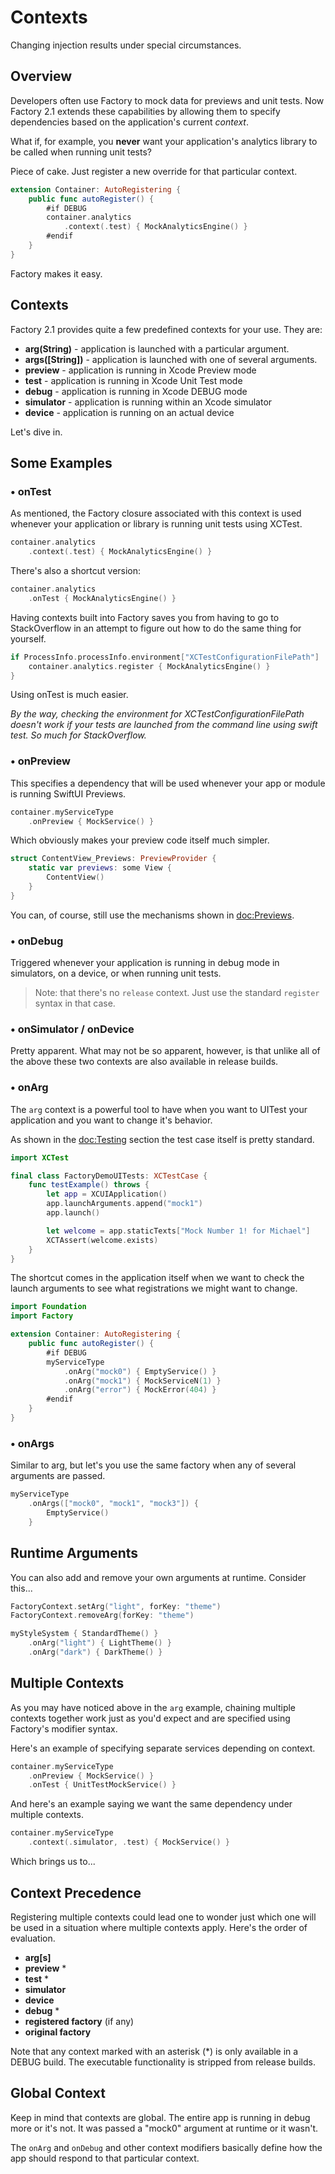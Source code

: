 # Contexts

Changing injection results under special circumstances.

## Overview

Developers often use Factory to mock data for previews and unit tests. Now Factory 2.1 extends these capabilities by allowing them to specify dependencies based on the application's current _context_.

What if, for example, you **never** want your application's analytics library to be called when running unit tests? 

Piece of cake. Just register a new override for that particular context.

```swift
extension Container: AutoRegistering {
    public func autoRegister() {
        #if DEBUG
        container.analytics
            .context(.test) { MockAnalyticsEngine() }
        #endif
    }
}
```
Factory makes it easy.

## Contexts

Factory 2.1 provides quite a few predefined contexts for your use. They are:

* **arg(String)** - application is launched with a particular argument.
* **args([String])** - application is launched with one of several arguments.
* **preview** - application is running in Xcode Preview mode
* **test** - application is running in Xcode Unit Test mode
* **debug** - application is running in Xcode DEBUG mode
* **simulator** - application is running within an Xcode simulator
* **device** - application is running on an actual device

Let's dive in.

## Some Examples

### • onTest

As mentioned, the Factory closure associated with this context is used whenever your application or library is running unit tests using XCTest. 
```swift
container.analytics
    .context(.test) { MockAnalyticsEngine() }
```
There's also a shortcut version:

```swift
container.analytics
    .onTest { MockAnalyticsEngine() }
```
Having contexts built into Factory saves you from having to go to StackOverflow in an attempt to figure out how to do the same thing for yourself.
```swift
if ProcessInfo.processInfo.environment["XCTestConfigurationFilePath"] != nil {
    container.analytics.register { MockAnalyticsEngine() }
}
```
Using onTest is much easier.

*By the way, checking the environment for XCTestConfigurationFilePath doesn't work if your tests are launched from the command line using swift test. So much for StackOverflow.*

### • onPreview

This specifies a dependency that will be used whenever your app or module is running SwiftUI Previews.

```swift
container.myServiceType
    .onPreview { MockService() }
```
Which obviously makes your preview code itself much simpler.
```swift
struct ContentView_Previews: PreviewProvider {
    static var previews: some View {
        ContentView()
    }
}
```
You can, of course, still use the mechanisms shown in <doc:Previews>.
### • onDebug

Triggered whenever your application is running in debug mode in simulators, on a device, or when running unit tests.

> Note: that there's no `release` context. Just use the standard `register` syntax in that case.

### •  onSimulator / onDevice

Pretty apparent. What may not be so apparent, however, is that unlike all of the above these two contexts are also available in release builds. 

### • onArg

The `arg` context is a powerful tool to have when you want to UITest your application and you want to change it's behavior.

As shown in the <doc:Testing> section the test case itself is pretty standard.

```swift
import XCTest

final class FactoryDemoUITests: XCTestCase {
    func testExample() throws {
        let app = XCUIApplication()
        app.launchArguments.append("mock1")
        app.launch()

        let welcome = app.staticTexts["Mock Number 1! for Michael"]
        XCTAssert(welcome.exists)
    }
}   
```
The shortcut comes in the application itself when we want to check the launch arguments to see what registrations we might want to change.
```swift
import Foundation
import Factory

extension Container: AutoRegistering {
    public func autoRegister() {
        #if DEBUG
        myServiceType
            .onArg("mock0") { EmptyService() }
            .onArg("mock1") { MockServiceN(1) }
            .onArg("error") { MockError(404) }
        #endif
    }
}
```

### • onArgs
Similar to arg, but let's you use the same factory when any of several arguments are passed.
```swift
myServiceType
    .onArgs(["mock0", "mock1", "mock3"]) { 
        EmptyService()
    }
```

## Runtime Arguments

You can also add and remove your own arguments at runtime. Consider this...
```swift
FactoryContext.setArg("light", forKey: "theme")
FactoryContext.removeArg(forKey: "theme")

myStyleSystem { StandardTheme() }
    .onArg("light") { LightTheme() }
    .onArg("dark") { DarkTheme() }
```

## Multiple Contexts

As you may have noticed above in the `arg` example, chaining multiple contexts together work just as you'd expect and are specified using Factory's modifier syntax.

Here's an example of specifying separate services depending on context.
```swift
container.myServiceType
    .onPreview { MockService() }
    .onTest { UnitTestMockService() }
```

And here's an example saying we want the same dependency under multiple contexts.
```swift
container.myServiceType
    .context(.simulator, .test) { MockService() }
```
Which brings us to...

## Context Precedence

Registering multiple contexts could lead one to wonder just which one will be used in a situation where multiple contexts apply. Here's the order of evaluation.

* **arg[s]**
* **preview** *
* **test** *
* **simulator**
* **device**
* **debug** *
* **registered factory** (if any)
* **original factory**

Note that any context marked with an asterisk (*) is only available in a DEBUG build. The executable functionality is stripped from release builds.

## Global Context

Keep in mind that contexts are global. The entire app is running in debug more or it's not. It was passed a "mock0" argument at runtime or it wasn't. 

The `onArg` and `onDebug` and other context modifiers basically define how the app should respond to that particular context. 
